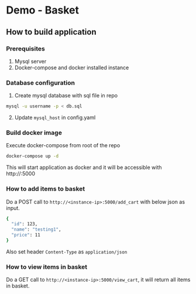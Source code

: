 # Demo - Basket

## How to build application

### Prerequisites
1. Mysql server
2. Docker-compose and docker installed instance

### Database configuration
1. Create mysql database with sql file in repo
```sh
mysql -u username -p < db.sql
```
2. Update `mysql_host` in config.yaml

### Build docker image
Execute docker-compose from root of the repo
```sh
docker-compose up -d
```
This will start application as docker and it will be accessible with http://<instance-ip>:5000

### How to add items to basket
Do a POST call to `http://<instance-ip>:5000/add_cart` with below json as input.
```sh
{
  "id": 123,
  "name": "testing1",
  "price": 11
}
```
Also set header `Content-Type` as `application/json`

### How to view items in basket
Do a GET call to `http://<instance-ip>:5000/view_cart`, it will return all items in basket.